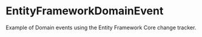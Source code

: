 # EntityFrameworkDomainEvent
Example of Domain events using the Entity Framework Core change tracker.
